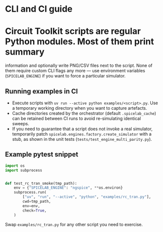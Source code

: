 # CLI and CI guide

# Circuit Toolkit scripts are regular Python modules. Most of them print summary
information and optionally write PNG/CSV files next to the script. None of them
require custom CLI flags any more — use environment variables (`SPICELAB_ENGINE`)
if you want to force a particular simulator.

## Running examples in CI

- Execute scripts with `uv run --active python examples/<script>.py`. Use a
  temporary working directory when you want to capture artefacts.
- Cache directories created by the orchestrator (default `.spicelab_cache`) can
  be retained between CI runs to avoid re-simulating identical sweeps.
- If you need to guarantee that a script does not invoke a real simulator,
  temporarily patch `spicelab.engines.factory.create_simulator` with a stub, as
  shown in the unit tests (`tests/test_engine_multi_parity.py`).

## Example pytest snippet

```python
import os
import subprocess


def test_rc_tran_smoke(tmp_path):
    env = {"SPICELAB_ENGINE": "ngspice", **os.environ}
    subprocess.run(
        ["uv", "run", "--active", "python", "examples/rc_tran.py"],
        cwd=tmp_path,
        env=env,
        check=True,
    )
```

Swap `examples/rc_tran.py` for any other script you need to exercise.
